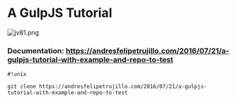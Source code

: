# A GulpJS Tutorial #
![jv81.png](https://bitbucket.org/repo/6BoaE4/images/150558477-jv81.png)

### Documentation: https://andresfelipetrujillo.com/2016/07/21/a-gulpjs-tutorial-with-example-and-repo-to-test ###


```
#!unix

git clone https://andresfelipetrujillo.com/2016/07/21/a-gulpjs-tutorial-with-example-and-repo-to-test
```